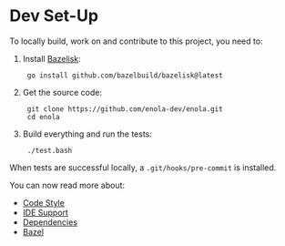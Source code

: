 <!--
    SPDX-License-Identifier: Apache-2.0

    Copyright 2023 The Enola <https://enola.dev> Authors

    Licensed under the Apache License, Version 2.0 (the "License");
    you may not use this file except in compliance with the License.
    You may obtain a copy of the License at

        https://www.apache.org/licenses/LICENSE-2.0

    Unless required by applicable law or agreed to in writing, software
    distributed under the License is distributed on an "AS IS" BASIS,
    WITHOUT WARRANTIES OR CONDITIONS OF ANY KIND, either express or implied.
    See the License for the specific language governing permissions and
    limitations under the License.
-->

# Dev Set-Up

To locally build, work on and contribute to this project, you need to:

1. Install [Bazelisk](https://github.com/bazelbuild/bazelisk):

        go install github.com/bazelbuild/bazelisk@latest

1. Get the source code:

        git clone https://github.com/enola-dev/enola.git
        cd enola

1. Build everything and run the tests:

        ./test.bash

When tests are successful locally, a `.git/hooks/pre-commit` is installed.

You can now read more about:

* [Code Style](style.md)
* [IDE Support](ide.md)
* [Dependencies](dependencies.md)
* [Bazel](bazel.md)
